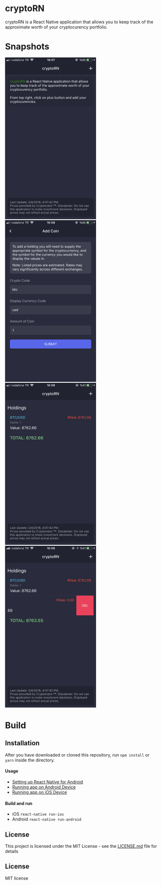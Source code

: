 # cryptoRN

cryptoRN is a React Native application that allows you to keep track of the approximate worth of your cryptocurency portfolio.

# Snapshots

<img src="screen1.PNG" width="300px" /> <img src="screen2.PNG" width="300px" />
<img src="screen3.PNG" width="300px" /> <img src="screen4.PNG" width="300px" />

# Build

## Installation
After you have downloaded or cloned this repository, run `npm install` or `yarn` inside the directory.

#### Usage
- [Setting up React Native for Android](https://facebook.github.io/react-native/docs/getting-started.html#android-development-environment)
- [Running app on Android Device](https://facebook.github.io/react-native/docs/running-on-device.html#running-your-app-on-android-devices)
- [Running app on iOS Device](https://facebook.github.io/react-native/docs/running-on-device.html#running-your-app-on-ios-devices)

#### Build and run
- iOS `react-native run-ios`
- Android `react-native run-android`

## License

This project is licensed under the MIT License - see the [LICENSE.md](LICENSE.md) file for details

## License
MIT license